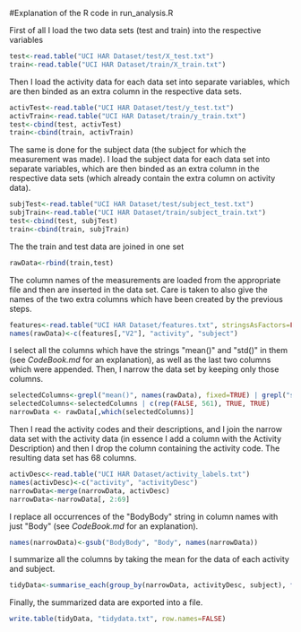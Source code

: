 #Explanation of the R code in run_analysis.R

First of all I load the two data sets (test and train) into the respective variables
```R
test<-read.table("UCI HAR Dataset/test/X_test.txt")
train<-read.table("UCI HAR Dataset/train/X_train.txt")
```
Then I load the activity data for each data set into separate variables, which are then binded as an extra column
in the respective data sets.
```R
activTest<-read.table("UCI HAR Dataset/test/y_test.txt")
activTrain<-read.table("UCI HAR Dataset/train/y_train.txt")
test<-cbind(test, activTest)
train<-cbind(train, activTrain)
```
The same is done for the subject data (the subject for which the measurement was made).
I load the subject data for each data set into separate variables, which are then binded as an extra column
in the respective data sets (which already contain the extra column on activity data).
```R
subjTest<-read.table("UCI HAR Dataset/test/subject_test.txt")
subjTrain<-read.table("UCI HAR Dataset/train/subject_train.txt")
test<-cbind(test, subjTest)
train<-cbind(train, subjTrain)
```
The the train and test data are joined in one set
```R
rawData<-rbind(train,test)
```
The column names of the measurements are loaded from the appropriate file and then
are inserted in the data set. Care is taken to also give the names of the two extra columns
which have been created by the previous steps.
```R
features<-read.table("UCI HAR Dataset/features.txt", stringsAsFactors=FALSE)
names(rawData)<-c(features[,"V2"], "activity", "subject")
```
I select all the columns which have the strings "mean()" and "std()" in them (see *CodeBook.md* for an explanation), as well
as the last two columns which were appended. Then, I narrow the data set by keeping only those columns.
```R
selectedColumns<-grepl("mean()", names(rawData), fixed=TRUE) | grepl("std()", names(rawData), fixed=TRUE)
selectedColumns<-selectedColumns | c(rep(FALSE, 561), TRUE, TRUE)
narrowData <- rawData[,which(selectedColumns)]
```
Then I read the activity codes and their descriptions, and I join
the narrow data set with the activity data (in essence I add a column with the Activity Description)
and then I drop the column containing the activity code. The resulting data set has 68 columns.
```R
activDesc<-read.table("UCI HAR Dataset/activity_labels.txt")
names(activDesc)<-c("activity", "activityDesc")
narrowData<-merge(narrowData, activDesc)
narrowData<-narrowData[, 2:69]
```
I replace all occurrences of the "BodyBody" string in column names with just "Body" 
(see *CodeBook.md* for an explanation).
```R
names(narrowData)<-gsub("BodyBody", "Body", names(narrowData))
```
I summarize all the columns by taking the mean for the data of each activity and subject.
```R
tidyData<-summarise_each(group_by(narrowData, activityDesc, subject), funs(mean))
```
Finally, the summarized data are exported into a file.
```R
write.table(tidyData, "tidydata.txt", row.names=FALSE)
```
